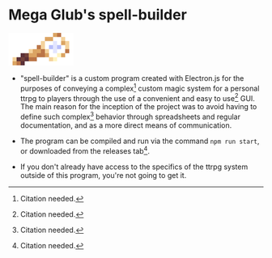 # Mega Glub's spell-builder

<img src="https://github.com/MegaGlub/spell-builder/blob/main/images/wands/brass-light.gif">

- "spell-builder" is a custom program created with Electron.js for the purposes of conveying a complex[^1] custom magic system for a personal ttrpg to players through the use of a convenient and easy to use[^1] GUI.
The main reason for the inception of the project was to avoid having to define such complex[^1] behavior through spreadsheets and regular documentation, and as a more direct means of communication.

- The program can be compiled and run via the command `npm run start`, or downloaded from the releases tab[^1].

- If you don't already have access to the specifics of the ttrpg system outside of this program, you're not going to get it.

[^1]:Citation needed.
